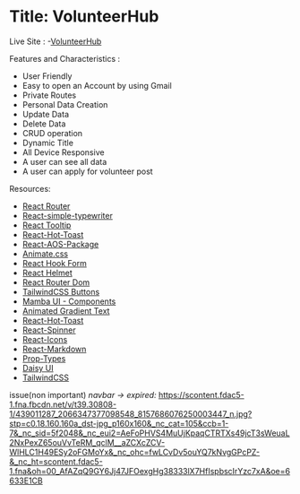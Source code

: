 # Title: VolunteerHub

Live Site : 
-[VolunteerHub](https://volunteer-management-sys-66dad.web.app)

Features and Characteristics :
- User Friendly
- Easy to open an Account by using Gmail
- Private Routes
- Personal Data Creation
- Update Data
- Delete Data
- CRUD operation
- Dynamic Title
- All Device Responsive
- A user can see all data
- A user can apply for volunteer post


Resources:
- [React Router](https://reactrouter.com/en/main)
- [React-simple-typewriter](https://www.npmjs.com/package/react-simple-typewriter)
- [React Tooltip](https://react-tooltip.com/)
- [React-Hot-Toast](https://react-hot-toast.com/)
- [React-AOS-Package](https://michalsnik.github.io/aos/)
- [Animate.css](https://animate.style/)
- [React Hook Form](https://react-hook-form.com/)
- [React Helmet](https://www.npmjs.com/package/react-helmet-async)
- [React Router Dom](https://reactrouter.com/en/main)
- [TailwindCSS Buttons](https://devdojo.com/tailwindcss/buttons)
- [Mamba UI - Components](https://mambaui.com/components)
- [Animated Gradient Text](https://www.andrealves.dev/blog/how-to-make-an-animated-gradient-text-with-tailwindcss/)
- [React-Hot-Toast](https://react-hot-toast.com/)
- [React-Spinner](https://www.npmjs.com/package/react-spinners)
- [React-Icons](https://react-icons.github.io/react-icons/)
- [React-Markdown](https://www.npmjs.com/package/react-markdown)
- [Prop-Types](https://www.npmjs.com/package/prop-types)
- [Daisy UI](https://daisyui.com/)
- [TailwindCSS](https://tailwindcss.com/)

issue(non important)
*navbar -> expired:*
https://scontent.fdac5-1.fna.fbcdn.net/v/t39.30808-1/439011287_2066347377098548_8157686076250003447_n.jpg?stp=c0.18.160.160a_dst-jpg_p160x160&_nc_cat=105&ccb=1-7&_nc_sid=5f2048&_nc_eui2=AeFoPHVS4MuUjKpaqCTRTXs49jcT3sWeuaL2NxPexZ65ouVvTeRM_qclM__aZCXcZCV-WlHLC1H49ESy2oFGMoYx&_nc_ohc=fwLCvDv5ouYQ7kNvgGPcPZ-&_nc_ht=scontent.fdac5-1.fna&oh=00_AfAZqQ9GY6Jj47JFOexgHg38333lX7HfIspbscIrYzc7xA&oe=6633E1CB 